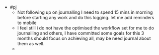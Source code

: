 - #pj
	- Not following up on journalling I need to spend 15 mins in morning before starting any work and do this logging. let me add reminders to mobile
	- I feel still i do not have the optimised the workflow set for me to do journalling and others, I have committed some goals for this 3 months should focus on achieving all, may be need journal about them as well.
	-